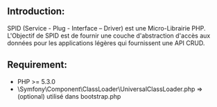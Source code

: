 Introduction:
------------
SPID (Service - Plug - Interface – Driver) est une Micro-Librairie PHP.
L'Objectif de SPID est de fournir une couche d'abstraction d'accès aux données pour les applications légères qui fournissent une API CRUD.

Requirement:
------------
  - PHP >= 5.3.0
  - \Symfony\Component\ClassLoader\UniversalClassLoader.php => (optional) utilisé dans bootstrap.php
